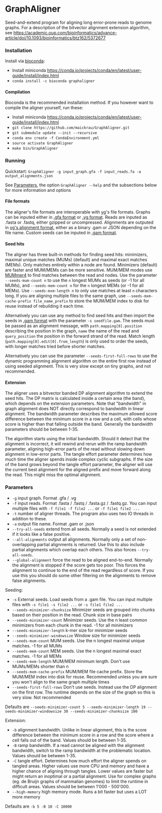 # GraphAligner

Seed-and-extend program for aligning long error-prone reads to genome graphs. For a description of the bitvector alignment extension algorithm, see https://academic.oup.com/bioinformatics/advance-article/doi/10.1093/bioinformatics/btz162/5372677

### Installation

Install via [bioconda](https://bioconda.github.io/):

- Install miniconda https://conda.io/projects/conda/en/latest/user-guide/install/index.html
- `conda install -c bioconda graphaligner`

#### Compilation

Bioconda is the recommended installation method. If you however want to compile the aligner yourself, run these:

- Install miniconda https://conda.io/projects/conda/en/latest/user-guide/install/index.html
- `git clone https://github.com/maickrau/GraphAligner.git`
- `git submodule update --init --recursive`
- `conda env create -f CondaEnvironment.yml`
- `source activate GraphAligner`
- `make bin/GraphAligner`

### Running

Quickstart: `GraphAligner -g input_graph.gfa -f input_reads.fa -a output_alignments.json`

See [Parameters](#parameters), the option `GraphAligner --help` and the subsections below for more information and options

#### File formats

The aligner's file formats are interoperable with [vg](https://github.com/vgteam/vg/)'s file formats. Graphs can be inputed either in [.gfa format](https://github.com/GFA-spec/GFA-spec) or [.vg format](https://github.com/vgteam/libvgio/blob/master/deps/vg.proto). Reads are inputed as .fasta or .fastq, either gzipped or uncompressed. Alignments are outputed in [vg's alignment format](https://github.com/vgteam/libvgio/blob/master/deps/vg.proto), either as a binary .gam or JSON depending on the file name. Custom seeds can be inputed in [.gam format](https://github.com/vgteam/libvgio/blob/master/deps/vg.proto).

#### Seed hits

The aligner has three built-in methods for finding seed hits: minimizers, maximal unique matches (MUMs) (default) and maximal exact matches (MEMs). Only matches entirely within a node are found. Minimizers (default) are faster and MUM/MEMs can be more sensitive. MUM/MEM modes use [MUMmer4](https://github.com/mummer4/mummer) to find matches between the read and nodes. Use the parameter `--seeds-mum-count n` to use the `n` longest MUMs as seeds (or -1 for all MUMs), and `--seeds-mem-count n` for the `n` longest MEMs (or -1 for all MEMs). Use `--seeds-mxm-length n` to only use matches at least `n` characters long. If you are aligning multiple files to the same graph, use `--seeds-mxm-cache-prefix file_name_prefix` to store the MUM/MEM index to disk for reuse instead of rebuilding it each time.

Alternatively you can use any method to find seed hits and then import the seeds in [.gam format](https://github.com/vgteam/libvgio/blob/master/deps/vg.proto) with the parameter `-s seedfile.gam`. The seeds must be passed as an alignment message, with `path.mapping[0].position` describing the position in the graph, `name` the name of the read and `query_position` the position in the forward strand of the read. Match length (`path.mapping[0].edit[0].from_length`) is only used to order the seeds, with longer matches tried before shorter matches.

Alternatively you can use the parameter `--seeds-first-full-rows` to use the dynamic programming alignment algorithm on the entire first row instead of using seeded alignment. This is very slow except on tiny graphs, and not recommended.

#### Extension

The aligner uses a bitvector banded DP alignment algorithm to extend the seed hits. The DP matrix is calculated inside a certain area (the band), which depends on the extension parameters. Note that "bandwidth" in graph alignment does NOT directly correspond to bandwidth in linear alignment. The bandwidth parameter describes the maximum allowed score difference between the minimum score in a row and a cell, with cells whose score is higher than that falling outside the band. Generally the bandwidth parameters should be between 1-35.

The algorithm starts using the initial bandwidth. Should it detect that the alignment is incorrect, it will rewind and rerun with the ramp bandwidth parameter, aligning high-error parts of the read without slowing down alignment in low-error parts. The tangle effort parameter determines how much time the aligner spends inside complex cyclic subgraphs. If the size of the band grows beyond the tangle effort parameter, the aligner will use the current best alignment for the aligned prefix and move forward along the read. This might miss the optimal alignment.

### Parameters

- `-g` input graph. Format .gfa / .vg
- `-f` input reads. Format .fasta / .fastq / .fasta.gz / .fastq.gz. You can input multiple files with `-f file1 -f file2 ...` or `-f file1 file2 ...`
- `-t` number of aligner threads. The program also uses two IO threads in addition to these.
- `-a` output file name. Format .gam or .json
- `--try-all-seeds` extend from all seeds. Normally a seed is not extended if it looks like a false positive.
- `--all-alignments` output all alignments. Normally only a set of non-overlapping partial alignments is returned. Use this to also include partial alignments which overlap each others. This also forces `--try-all-seeds`.
- `--global-alignment` force the read to be aligned end-to-end. Normally the alignment is stopped if the score gets too poor. This forces the alignment to continue to the end of the read regardless of score. If you use this you should do some other filtering on the alignments to remove false alignments.

Seeding:

- `-s` External seeds. Load seeds from a .gam file. You can input multiple files with `-s file1 -s file2 ...` or `-s file1 file2 ...`
- `--seeds-minimizer-chunksize` Minimizer seeds are grouped into chunks based on their position in the read. Chunk size in base pairs
- `--seeds-minimizer-count` Minimizer seeds. Use the n least common minimizers from each chunk in the read. -1 for all minimizers
- `--seeds-minimizer-length` k-mer size for minimizer seeds
- `--seeds-minimizer-windowsize` Window size for minimizer seeds
- `--seeds-mum-count` MUM seeds. Use the n longest maximal unique matches. -1 for all MUMs
- `--seeds-mem-count` MEM seeds. Use the n longest maximal exact matches. -1 for all MEMs
- `--seeds-mxm-length` MUM/MEM minimum length. Don't use MUMs/MEMs shorter than n
- `--seeds-mxm-cache-prefix` MUM/MEM file cache prefix. Store the MUM/MEM index into disk for reuse. Recommended unless you are sure you won't align to the same graph multiple times
- `--seeds-first-full-rows` Don't use seeds. Instead use the DP alignment on the first row. The runtime depends on the size of the graph so this is very slow. Not recommended

Defaults are `--seeds-minimizer-count 5 --seeds-minimizer-length 19 --seeds-minimizer-windowsize 30 --seeds-minimizer-chunksize 100`

Extension:

- `-b` alignment bandwidth. Unlike in linear alignment, this is the score difference between the minimum score in a row and the score where a cell falls out of the band. Values should be between 1-35.
- `-B` ramp bandwidth. If a read cannot be aligned with the alignment bandwidth, switch to the ramp bandwidth at the problematic location. Values should be between 1-35.
- `-C` tangle effort. Determines how much effort the aligner spends on tangled areas. Higher values use more CPU and memory and have a higher chance of aligning through tangles. Lower values are faster but might return an inoptimal or a partial alignment. Use for complex graphs (eg. de Bruijn graphs of mammalian genomes) to limit the runtime in difficult areas. Values should be between 1'000 - 500'000.
- `--high-memory` high memory mode. Runs a bit faster but uses a LOT more memory

Defaults are `-b 5 -B 10 -C 10000`
